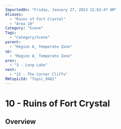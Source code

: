 ```yaml
---
ImportedOn: "Friday, January 27, 2023 12:02:47 AM"
Aliases:
  - "Ruins of Fort Crystal"
  - "Area 10"
Category: "Scene"
Tags:
  - "Category/Scene"
parent:
  - "Region A_ Temperate Zone"
up:
  - "Region A_ Temperate Zone"
prev:
  - "3 - Long Lake"
next:
  - "12 - The Corner Cliffs"
RWtopicId: "Topic_9481"
---
```

# 10 - Ruins of Fort Crystal
## Overview
